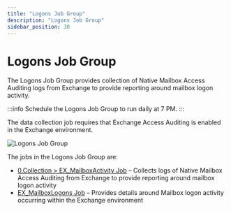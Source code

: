 ```yaml
---
title: "Logons Job Group"
description: "Logons Job Group"
sidebar_position: 30
---
```


# Logons Job Group

The Logons Job Group provides collection of Native Mailbox Access Auditing logs from Exchange to
provide reporting around mailbox logon activity.

:::info
Schedule the Logons Job Group to run daily at 7 PM.
:::


The data collection job requires that Exchange Access Auditing is enabled in the Exchange
environment.

![Logons Job Group](/images/accessanalyzer/11.6/solutions/exchange/mailboxes/logons/jobstree.webp)

The jobs in the Logons Job Group are:

- [0.Collection > EX_MailboxActivity Job](/docs/accessanalyzer/11.6/solutions/exchange/mailboxes/logons/ex_mailboxactivity.md)
  – Collects logs of Native Mailbox Access Auditing from Exchange to provide reporting around
  mailbox logon activity
- [EX_MailboxLogons Job](/docs/accessanalyzer/11.6/solutions/exchange/mailboxes/logons/ex_mailboxlogons.md)
  – Provides details around Mailbox logon activity occurring within the Exchange environment
